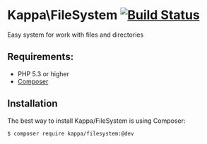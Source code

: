 # Kappa\FileSystem [![Build Status](https://travis-ci.org/Kappa-org/FileSystem.png?branch=master)](https://travis-ci.org/Kappa-org/FileSystem)

Easy system for work with files and directories

## Requirements:

* PHP 5.3 or higher
* [Composer](http://getcomposer.org/)

## Installation

The best way to install Kappa/FileSystem is using Composer:

```bash
$ composer require kappa/filesystem:@dev
```